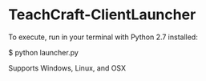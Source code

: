 # TeachCraft-ClientLauncher

To execute, run in your terminal with Python 2.7 installed:

$ python launcher.py

Supports Windows, Linux, and OSX